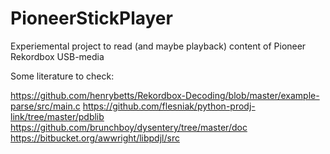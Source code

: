 # PioneerStickPlayer
Experiemental project to read (and maybe playback) content of Pioneer Rekordbox USB-media


Some literature to check:

https://github.com/henrybetts/Rekordbox-Decoding/blob/master/example-parse/src/main.c
https://github.com/flesniak/python-prodj-link/tree/master/pdblib
https://github.com/brunchboy/dysentery/tree/master/doc
https://bitbucket.org/awwright/libpdjl/src
